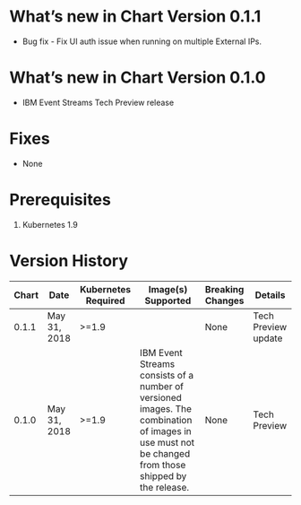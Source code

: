 # What’s new in Chart Version 0.1.1

* Bug fix - Fix UI auth issue when running on multiple External IPs.

# What’s new in Chart Version 0.1.0

* IBM Event Streams Tech Preview release

# Fixes
* None

# Prerequisites
1. Kubernetes 1.9

# Version History

| Chart | Date | Kubernetes Required | Image(s) Supported | Breaking Changes | Details |
| ----- | ---- | ------------ | ------------------ | ---------------- | ------- | 
| 0.1.1 | May 31, 2018 | >=1.9 |  | None | Tech Preview update |
| 0.1.0 | May 31, 2018 | >=1.9 | IBM Event Streams consists of a number of versioned images. The combination of images in use must not be changed from those shipped by the release. | None | Tech Preview |
